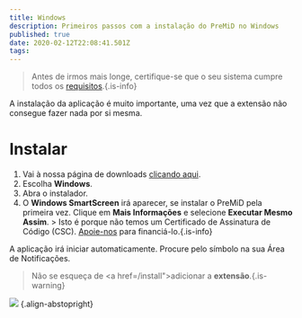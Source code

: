 ```yaml
---
title: Windows
description: Primeiros passos com a instalação do PreMiD no Windows
published: true
date: 2020-02-12T22:08:41.501Z
tags:
---
```


> Antes de irmos mais longe, certifique-se que o seu sistema cumpre todos os [requisitos](/install/requirements).{.is-info}

A instalação da aplicação é muito importante, uma vez que a extensão não consegue fazer nada por si mesma.

# Instalar
1. Vai à nossa página de downloads [clicando aqui](https://premid.app/downloads).
2. Escolha **Windows**.
3. Abra o instalador.
4. O **Windows SmartScreen** irá aparecer, se instalar o PreMiD pela primeira vez. Clique em **Mais Informações** e selecione **Executar Mesmo Assim**. > Isto é porque não temos um Certificado de Assinatura de Código (CSC). [Apoie-nos](https://www.patreon.com/Timeraa) para financiá-lo.{.is-info}

A aplicação irá iniciar automaticamente. Procure pelo símbolo na sua Área de Notificações.

> Não se esqueça de <a href=/install">adicionar a **extensão**</a>.{.is-warning}

![](https://a.icons8.com/djxbtnYm/GBjHDS/svg.svg) {.align-abstopright}